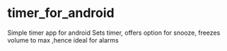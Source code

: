 # timer_for_android
Simple timer app for android
Sets timer, offers option for snooze, freezes volume to max ,hence ideal for alarms
